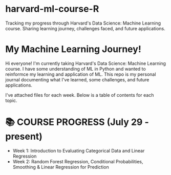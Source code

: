 # harvard-ml-course-R
Tracking my progress through Harvard's Data Science: Machine Learning course. Sharing learning journey, challenges faced, and future applications.

# My Machine Learning Journey!

Hi everyone! I'm currently taking Harvard's Data Science: Machine Learning course. I have some understanding of ML in Python and wanted to reinformce my learning and application of ML. This repo is my personal journal documenting what I've learned, some challenges, and future applications.

I've attached files for each week. Below is a table of contents for each topic.

# 📚 COURSE PROGRESS (July 29 - present)
- Week 1: Introduction to Evaluating Categorical Data and Linear Regression
- Week 2: Random Forest Regression, Conditional Probabilities, Smoothing & Linear Regression for Prediction
